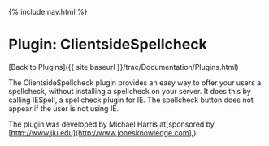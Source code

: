 {% include nav.html %}

# Plugin: ClientsideSpellcheck

[Back to Plugins]({{ site.baseurl }}/trac/Documentation/Plugins.html)

The ClientsideSpellcheck plugin provides an easy way to offer your users a spellcheck, without installing a spellcheck on your server. It does this by calling IESpell, a spellcheck plugin for IE. The spellcheck button does not appear if the user is not using IE.

The plugin was developed by Michael Harris at[sponsored by [http://www.jiu.edu](http://www.jonesknowledge.com],).
